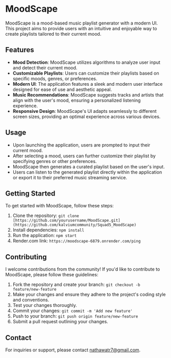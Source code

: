 # MoodScape

MoodScape is a mood-based music playlist generator with a modern UI. This project aims to provide users with an intuitive and enjoyable way to create playlists tailored to their current mood.

## Features

- **Mood Detection**: MoodScape utilizes algorithms to analyze user input and detect their current mood.
- **Customizable Playlists**: Users can customize their playlists based on specific moods, genres, or preferences.
- **Modern UI**: The application features a sleek and modern user interface designed for ease of use and aesthetic appeal.
- **Music Recommendations**: MoodScape suggests tracks and artists that align with the user's mood, ensuring a personalized listening experience.
- **Responsive Design**: MoodScape's UI adapts seamlessly to different screen sizes, providing an optimal experience across various devices.

## Usage

- Upon launching the application, users are prompted to input their current mood.
- After selecting a mood, users can further customize their playlist by specifying genres or other preferences.
- MoodScape then generates a curated playlist based on the user's input.
- Users can listen to the generated playlist directly within the application or export it to their preferred music streaming service.

## Getting Started

To get started with MoodScape, follow these steps:

1. Clone the repository: `git clone [https://github.com/yourusername/MoodScape.git](https://github.com/kalviumcommunity/Squad5_MoodScape)`
2. Install dependencies: `npm install`
3. Run the application: `npm start`
4. Render.com link: `https://moodscape-6879.onrender.com/ping`

## Contributing

I welcome contributions from the community! If you'd like to contribute to MoodScape, please follow these guidelines:

1. Fork the repository and create your branch: `git checkout -b feature/new-feature`
2. Make your changes and ensure they adhere to the project's coding style and conventions.
3. Test your changes thoroughly.
4. Commit your changes: `git commit -m 'Add new feature'`
5. Push to your branch: `git push origin feature/new-feature`
6. Submit a pull request outlining your changes.

## Contact

For inquiries or support, please contact [nathawatr7@gmail.com](mailto:nathawatr7@gmail.com).
